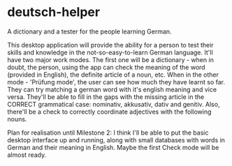 deutsch-helper
==============

A dictionary and a tester for the people learning German.


This desktop application will provide the ability for a person to test their skills and knowledge in the not-so-easy-to-learn German language. It'll have two major work modes. The first one will be a dictionary - when in doubt, the person, using the app can check the meaning of the word (provided in English), the definite article of a noun, etc. When in the other mode - 'Prüfung mode', the user can see how much they have learnt so far. They can try matching a german word with it's english meaning and vice versa. They'll be able to fill in the gaps with the missing article in the CORRECT grammatical case: nominativ, akkusativ, dativ and genitiv. Also, there'll be a check to correctly coordinate adjectives with the following nouns.

Plan for realisation until Milestone 2:
I think I'll be able to put the basic desktop interface up and running, along with small databases with words in German and their meaning in English. Maybe the first Check mode will be almost ready.

